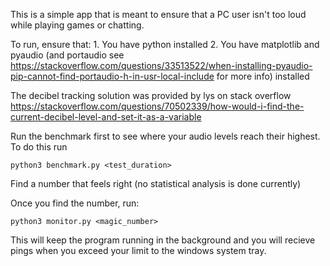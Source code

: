 This is a simple app that is meant to ensure that a PC user isn't too loud while playing games or chatting.

To run, ensure that:
    1. You have python installed
    2. You have matplotlib and pyaudio (and portaudio see https://stackoverflow.com/questions/33513522/when-installing-pyaudio-pip-cannot-find-portaudio-h-in-usr-local-include for more info) installed 

The decibel tracking solution was provided by lys on stack overflow https://stackoverflow.com/questions/70502339/how-would-i-find-the-current-decibel-level-and-set-it-as-a-variable

Run the benchmark first to see where your audio levels reach their highest. To do this run

    python3 benchmark.py <test_duration>

Find a number that feels right (no statistical analysis is done currently)

Once you find the number, run:
    
    python3 monitor.py <magic_number>

This will keep the program running in the background and you will recieve pings when you exceed your limit to the windows system tray.
